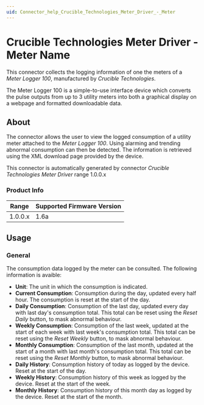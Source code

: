 ```yaml
---
uid: Connector_help_Crucible_Technologies_Meter_Driver_-_Meter
---
```


# Crucible Technologies Meter Driver - Meter Name

This connector collects the logging information of one the meters of a *Meter Logger 100*, manufactured by *Crucible Technologies*.

The Meter Logger 100 is a simple-to-use interface device which converts the pulse outputs from up to 3 utility meters into both a graphical display on a webpage and formatted downloadable data.

## About

The connector allows the user to view the logged consumption of a utility meter attached to the *Meter Logger 100*. Using alarming and trending abnormal consumption can then be detected. The information is retrieved using the XML download page provided by the device.

This connector is automatically generated by connector *Crucible Technologies Meter Driver* range 1.0.0.x

### Product Info

| Range | Supported Firmware Version |
|------------------|-----------------------------|
| 1.0.0.x          | 1.6a                        |

## Usage

### General

The consumption data logged by the meter can be consulted. The following information is avaible:

- **Unit**: The unit in which the consumption is indicated.
- **Current Consumption**: Consumption during the day, updated every half hour. The consumption is reset at the start of the day.
- **Daily Consumption**: Consumption of the last day, updated every day with last day's consumption total. This total can be reset using the *Reset Daily* button, to mask abnormal behaviour.
- **Weekly Consumption**: Consumption of the last week, updated at the start of each week with last week's consumption total. This total can be reset using the *Reset Weekly* button, to mask abnormal behaviour.
- **Monthly Consumption**: Consumption of the last month, updated at the start of a month with last month's consumption total. This total can be reset using the *Reset Monthly* button, to mask abnormal behaviour.
- **Daily History**: Consumption history of today as logged by the device. Reset at the start of the day.
- **Weekly History**: Consumption history of this week as logged by the device. Reset at the start of the week.
- **Monthly History**: Consumption history of this month day as logged by the device. Reset at the start of the month.
